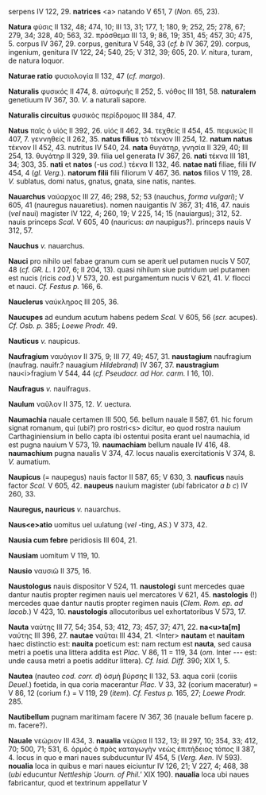 serpens IV 122, 29. **natrices** \<a\> natando V 651, 7 (*Non.* 65, 23).

**Natura** φύσις II 132, 48; 474, 10; III 13, 31; 177, 1; 180, 9; 252,
25; 278, 67; 279, 34; 328, 40; 563, 32. πρόσθεμα III 13, 9; 86, 19; 351,
45; 457, 30; 475, 5. corpus IV 367, 29. corpus, genitura V 548, 33 (*cf.
b* IV 367, 29). corpus, ingenium, genitura IV 122, 24; 540, 25; V 312,
39; 605, 20. *V.* nitura, turam, de natura loquor.

**Naturae ratio** φυσιολογία II 132, 47 (*cf. margo*).

**Naturalis** φυσικός II 474, 8. αὐτοφυής II 252, 5. νόθος III 181, 58.
**naturalem** genetiuum IV 367, 30. *V.* a naturali sapore.

**Naturalis circuitus** φυσικὸς περίδρομος III 384, 47.

**Natus** παῖς ὁ υἱός II 392, 26. υἱός II 462, 34. τεχθείς II 454, 45.
πεφυκώς II 407, 7. γεννηθείς II 262, 35. **natus filius** τὸ τέκνον III
254, 12. **natum natus** τέκνον II 452, 43. nutritus IV 540, 24.
**nata** θυγάτηρ, γνησία II 329, 40; III 254, 13. θυγάτηρ II 329, 39.
filia uel generata IV 367, 26. **nati** τέκνα III 181, 34; 303, 35.
**nati** et **natos** (-us *cod.*) τέκνα II 132, 46. **natae nati**
filiae, filii IV 454, 4 (*gl. Verg.*). **natorum filii** filii
filiorum V 467, 36. **natos** filios V 119, 28. *V.* sublatus, domi
natus, gnatus, gnata, sine natis, nantes.

**Nauarchus** ναύαρχος III 27, 46; 298, 52; 53 (nauchus, *forma
vulgari*); V 605, 41 (nauregus nauaretius). nomen nauigantis IV 367, 31;
416, 47. nauis (*vel* naui) magister IV 122, 4; 260, 19; V 225, 14; 15
(nauiargus); 312, 52. nauis princeps *Scal.* V 605, 40 (nauricus: *an*
naupigus?). princeps nauis V 312, 57.

**Nauchus** *v.* nauarchus.

**Nauci** pro nihilo uel fabae granum cum se aperit uel putamen nucis V
507, 48 (*cf. GR. L.* I 207, 6; II 204, 13). quasi nihilum siue
putridum uel putamen est nucis (ricis *cod.*) V 573, 20. est purgamentum
nucis V 621, 41. *V.* flocci et nauci. *Cf. Festus p.* 166, 6.

**Nauclerus** ναύκληρος III 205, 36.

**Naucupes** ad eundum acutum habens pedem *Scal.* V 605, 56 (*scr.*
acupes). *Cf. Osb. p.* 385; *Loewe Prodr.* 49.

**Nauticus** *v.* naupicus.

**Naufragium** ναυάγιον II 375, 9; III 77, 49; 457, 31. **naustagium**
naufragium (naufrag. nauifr.? nauagium *Hildebrand*) IV 367, 37.
**naustragium** nau\<i\>fragium V 544, 44 (*cf. Pseudacr. ad Hor. carm.*
I 16, 10).

**Naufragus** *v.* nauifragus.

**Naulum** ναῦλον II 375, 12. *V.* uectura.

**Naumachia** nauale certamen III 500, 56. bellum nauale II 587, 61. hic
forum signat romanum, qui (ubi?) pro rostri\<s\> dicitur, eo quod rostra
nauium Carthaginiensium in bello capta ibi ostentui posita erant uel
naumachia, id est pugna nauium V 573, 19. **naumachiam** bellum nauale
IV 416, 48. **naumachium** pugna naualis V 374, 47. locus naualis
exercitationis V 374, 8. *V.* aumatium.

**Naupicus** (= naupegus) nauis factor II 587, 65; V 630, 3.
**nauficus** nauis factor *Scal.* V 605, 42. **naupeus** nauium magister
(*ubi* fabricator *a b c*) IV 260, 33.

**Nauregus, nauricus** *v.* nauarchus.

**Naus\<e\>atio** uomitus uel uulatung (*vel* -ting, *AS.*) V 373, 42.

**Nausia cum febre** peridiosis III 604, 21.

**Nausiam** uomitum V 119, 10.

**Nausio** ναυσιῶ II 375, 16.

**Naustologus** nauis dispositor V 524, 11. **naustologi** sunt mercedes
quae dantur nautis propter regimen nauis uel mercatores V 621, 45.
**nastologis** (!) mercedes quae dantur nautis propter regimen nauis
(*Clem. Rom. ep. ad Iacob.*) V 423, 10. **naustologis** allocutoribus
uel exhortatoribus V 573, 17.

**Nauta** ναύτης III 77, 54; 354, 53; 412, 73; 457, 37; 471, 22.
**na\<u\>ta[m]** ναύτης III 396, 27. **nautae** ναῦται III 434, 21.
\<Inter\> **nautam** et **nauitam** haec distinctio est: **nauita**
poeticum est: nam rectum est **nauta**, sed causa metri a poetis una
littera addita est *Plac.* V 86, 11 = 119, 34 (*om.* Inter --- est: unde
causa metri a poetis additur littera). *Cf. Isid. Diff.* 390; XIX 1, 5.

**Nautea** (nauteo *cod. corr. d*) ὀσμή βύρσης II 132, 53. aqua corii
(coriis *Deuel.*) foetida, in qua coria macerantur *Plac.* V 33, 32
(corium maceratur) = V 86, 12 (corium f.) = V 119, 29 (*item*). *Cf.
Festus p.* 165, 27; *Loewe Prodr.* 285.

**Nautibellum** pugnam maritimam facere IV 367, 36 (nauale bellum facere
p. m. facere?).

**Nauale** νεώριον III 434, 3. **naualia** νεώρια II 132, 13; III 297,
10; 354, 33; 412, 70; 500, 71; 531, 6. ὁρμὸς ὁ πρὸς καταγωγὴν νεὼς
ἐπιτήδειος τόπος II 387, 4. locus in quo e mari naues subducuntur IV
454, 5 (*Verg. Aen.* IV 593). **noualia** loca in quibus e mari naues
eiciuntur IV 126, 21; V 227, 4; 468, 38 (*ubi* educuntur *Nettleship
'Journ. of Phil.'* XIX 190). **naualia** loca ubi naues fabricantur,
quod et textrinum appellatur V
